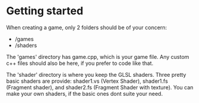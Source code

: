 # Getting started

When creating a game, only 2 folders should be of your concern:

* /games
* /shaders

The 'games' directory has game.cpp, which is your game file. Any custom c++ files should also be here, if you prefer to code like that.

The 'shader' directory is where you keep the GLSL shaders. Three pretty basic shaders are provide: shader1.vs (Vertex Shader), shader1.fs (Fragment shader), and shader2.fs (Fragment Shader with texture). You can make your own shaders, if the basic ones dont suite your need.
